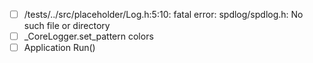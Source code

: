 - [ ] /tests/../src/placeholder/Log.h:5:10: fatal error: spdlog/spdlog.h: No such file or directory
- [ ] _CoreLogger.set_pattern colors
- [ ] Application Run()